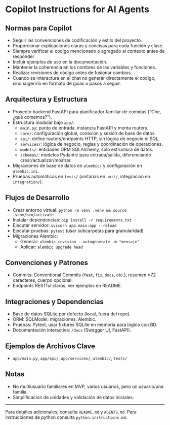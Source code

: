 # Copilot Instructions for AI Agents

## Normas para Copilot
- Seguir las convenciones de codificación y estilo del proyecto.
- Proporcionar explicaciones claras y concisas para cada función y clase.
- Siempre verificar el codigo mencionado o agregado al contexto antes de responder
- Incluir ejemplos de uso en la documentación.
- Mantener la coherencia en los nombres de las variables y funciones.
- Realizar revisiones de código antes de fusionar cambios.
- Cuando se interactura en el chat no generar directamente el codigo, sino sugerirlo en formato de guias o pasos a seguir.

## Arquitectura y Estructura
- Proyecto backend FastAPI para planificador familiar de comidas ("Che, ¿qué comemos?").
- Estructura modular bajo `app/`:
  - `main.py`: punto de entrada, instancia FastAPI y monta routers.
  - `core/`: configuración global, conexión y sesión de base de datos.
  - `api/`: define routers/endpoints HTTP, sin lógica de negocio ni SQL.
  - `services/`: lógica de negocio, reglas y coordinación de operaciones.
  - `models/`: entidades ORM SQLAlchemy, solo estructura de datos.
  - `schemas/`: modelos Pydantic para entrada/salida, diferenciando crear/actualizar/mostrar.
- Migraciones de base de datos en `alembic/` y configuración en `alembic.ini`.
- Pruebas automáticas en `tests/` (unitarias en `unit/`, integración en `integration/`).

## Flujos de Desarrollo
- Crear entorno virtual: `python -m venv .venv && source .venv/bin/activate`
- Instalar dependencias: `pip install -r requirements.txt`
- Ejecutar servidor: `uvicorn app.main:app --reload`
- Ejecutar pruebas: `pytest` (usar subcarpetas para granularidad)
- Migraciones Alembic:
  - Generar: `alembic revision --autogenerate -m "mensaje"`
  - Aplicar: `alembic upgrade head`

## Convenciones y Patrones
- Commits: Conventional Commits (`feat`, `fix`, `docs`, etc.), resumen ≤72 caracteres, cuerpo opcional.
- Endpoints RESTful claros, ver ejemplos en README.

## Integraciones y Dependencias
- Base de datos SQLite por defecto (local, fuera del repo).
- ORM: SQLModel; migraciones: Alembic.
- Pruebas: Pytest, usar fixtures SQLite en memoria para lógica con BD.
- Documentación interactiva: `/docs` (Swagger UI, FastAPI).

## Ejemplos de Archivos Clave
- `app/main.py`, `app/api/`, `app/services/`, `alembic/`, `tests/`

## Notas
- No multiusuario familiares en MVP, varios usuarios, pero un usuario/una familia.
- Simplificación de unidades y validación de datos iniciales.

---

Para detalles adicionales, consulta `README.md` y `AGENTS.md`. Para instrucciones de python consulta `python.instructions.md`.

